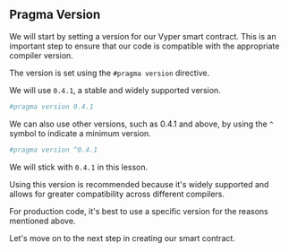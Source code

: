 ## Pragma Version

We will start by setting a version for our Vyper smart contract. This is an important step to ensure that our code is compatible with the appropriate compiler version.

The version is set using the `#pragma version` directive.

We will use `0.4.1`, a stable and widely supported version.

```python
#pragma version 0.4.1
```

We can also use other versions, such as 0.4.1 and above, by using the `^` symbol to indicate a minimum version.

```python
#pragma version ^0.4.1
```

We will stick with `0.4.1` in this lesson.

Using this version is recommended because it's widely supported and allows for greater compatibility across different compilers.

For production code, it's best to use a specific version for the reasons mentioned above.

Let's move on to the next step in creating our smart contract.
